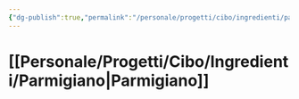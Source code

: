 ```yaml
---
{"dg-publish":true,"permalink":"/personale/progetti/cibo/ingredienti/parmigiano/"}
---
```


# [[Personale/Progetti/Cibo/Ingredienti/Parmigiano\|Parmigiano]]

